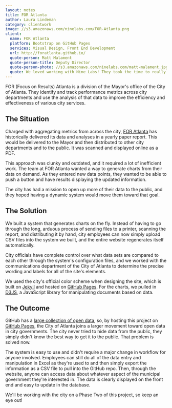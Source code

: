 ```yaml
---
layout: notes
title: FOR Atlanta
author: Laura Lindeman
category: clientwork
image: //s3.amazonaws.com/ninelabs.com/FOR-Atlanta.png
client:
  name: FOR Atlanta
  platform: Bootstrap on GitHub Pages
  services: Visual Design, Front End Development
  url: http://foratlanta.github.io/
  quote-person: Matt Malament 
  quote-person-title: Deputy Director
  quote-person-photo: //s3.amazonaws.com/ninelabs.com/matt-malament.jpg
  quote: We loved working with Nine Labs! They took the time to really understand what we needed and then worked diligently to make it happen. They transformed the way we're able to display data.
---
```

FOR (Focus on Results) Atlanta is a division of the Mayor's office of the City of Atlanta. They identify and track performance metrics across city departments and use the analysis of that data to improve the efficiency and effectiveness of various city services. 

## The Situation
Charged with aggregating metrics from across the city, [FOR Atlanta](http://www.atlantaga.gov/index.aspx?page=133) has historically delivered its data and analyses in a yearly paper report. This would be delivered to the Mayor and then distributed to other city departments and to the public. It was scanned and displayed online as a PDF.

This approach was clunky and outdated, and it required a lot of inefficient work. The team at FOR Atlanta wanted a way to generate charts from their data on demand. As they entered new data points, they wanted to be able to push a button and have results displaying the updated information.

The city has had a mission to open up more of their data to the public, and they hoped having a dynamic system would move them toward that goal.

## The Solution
We built a system that generates charts on the fly. Instead of having to go through the long, arduous process of sending files to a printer, scanning the report, and distributing it by hand, city employees can now simply upload CSV files into the system we built, and the entire website regenerates itself automatically. 

City officials have complete control over what data sets are compared to each other through the system's configuration files, and we worked with the communications department of the City of Atlanta to determine the precise wording and labels for all of the site's elements. 

We used the city's official color scheme when designing the site, which is built on [Jekyll](http://jekyllrb.com/) and hosted on [GitHub Pages](https://github.com/foratlanta/foratlanta.github.io). For the charts, we pulled in [D3JS](http://d3js.org/), a JavaScript library for manipulating documents based on data.

## The Outcome
GitHub has a [large collection of open data](https://government.github.com/), so, by hosting this project on [GitHub Pages](https://pages.github.com/), the City of Atlanta joins a larger movement toward open data in city governments. The city never tried to hide data from the public, they simply didn't know the best way to get it to the public. That problem is solved now. 

The system is easy to use and didn't require a major change in workflow for anyone involved. Employees can still do all of the data entry and manipulation in Excel as they're used to and then simply export the information as a CSV file to pull into the GitHub repo. Then, through the website, anyone can access data about whatever aspect of the municipal government they're interested in. The data is clearly displayed on the front end and easy to update in the database.

We'll be working with the city on a Phase Two of this project, so keep an eye out!
